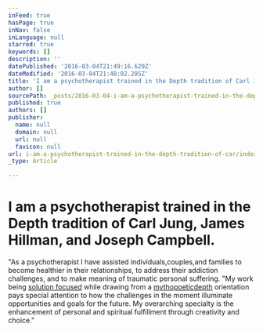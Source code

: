 ```yaml
---
inFeed: true
hasPage: true
inNav: false
inLanguage: null
starred: true
keywords: []
description: ''
datePublished: '2016-03-04T21:49:16.629Z'
dateModified: '2016-03-04T21:48:02.285Z'
title: 'I am a psychotherapist trained in the Depth tradition of Carl Jung, James Hillman, and Joseph Campbell.'
author: []
sourcePath: _posts/2016-03-04-i-am-a-psychotherapist-trained-in-the-depth-tradition-of-car.md
published: true
authors: []
publisher:
  name: null
  domain: null
  url: null
  favicon: null
url: i-am-a-psychotherapist-trained-in-the-depth-tradition-of-car/index.html
_type: Article

---
```

# [][0]

# I am a psychotherapist trained in the Depth tradition of Carl Jung, James Hillman, and Joseph Campbell.

"As a psychotherapist I have assisted individuals,couples,and families to become healthier in their relationships, to address their addiction challenges, and to make meaning of traumatic personal suffering. "My work being [solution focused][1] while drawing from a [mythopoetic][2][depth][3] orientation pays special attention to how the challenges in the moment illuminate opportunities and goals for the future. My overarching specialty is the enhancement of personal and spiritual fulfillment through creativity and choice."

# [][0]

[0]: https://thegrid.ai/robert-myers-psychotherapist/6b8e25d1-e7bf-4f9a-b4b0-8ab3239d10fb/
[1]: http://en.wikipedia.org/wiki/Brief_psychotherapy
[2]: http://dictionary.reference.com/browse/mythopoetic
[3]: http://www.pacifica.edu/whatisdepth.aspx